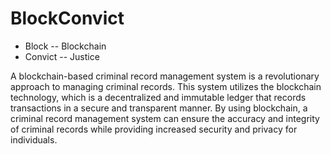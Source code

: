 # BlockConvict

* Block -- Blockchain
* Convict -- Justice

A blockchain-based criminal record management system is a revolutionary approach to managing criminal records.
This system utilizes the blockchain technology, which is a decentralized and immutable ledger that records transactions
in a secure and transparent manner. By using blockchain, a criminal record management system can ensure the
accuracy and integrity of criminal records while providing increased security and privacy for individuals.
